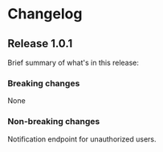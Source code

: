 
# Changelog

## Release 1.0.1 
Brief summary of what's in this release:


### Breaking changes

None

### Non-breaking changes

Notification endpoint for unauthorized users. 

